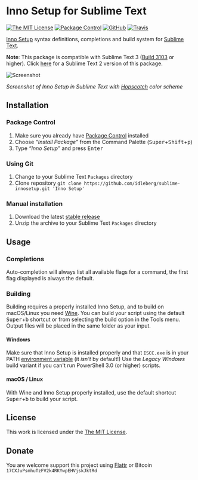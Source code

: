 # Inno Setup for Sublime Text

[![The MIT License](https://img.shields.io/badge/license-MIT-orange.svg?style=flat-square)](http://opensource.org/licenses/MIT)
[![Package Control](https://packagecontrol.herokuapp.com/downloads/Inno%20Setup.svg?style=flat-square)](https://packagecontrol.io/packages/Inno%20Setup)
[![GitHub](https://img.shields.io/github/release/idleberg/sublime-innosetup.svg?style=flat-square)](https://github.com/idleberg/sublime-innosetup/releases)
[![Travis](https://img.shields.io/travis/idleberg/sublime-innosetup.svg?style=flat-square)](https://travis-ci.org/idleberg/sublime-innosetup)

[Inno Setup](http://www.jrsoftware.org/isinfo.php) syntax definitions, completions and build system for [Sublime Text](http://www.sublimetext.com/).

**Note**: This package is compatible with Sublime Text 3 ([Build 3103](http://www.sublimetext.com/blog/articles/sublime-text-3-build-3103) or higher). Click [here](https://github.com/idleberg/sublime-innosetup/tree/subl2) for a Sublime Text 2 version of this package.

![Screenshot](https://raw.githubusercontent.com/idleberg/sublime-innosetup/master/screenshot.png)

*Screenshot of Inno Setup in Sublime Text with [Hopscotch](https://github.com/idleberg/Hopscotch) color scheme*

## Installation

### Package Control

1. Make sure you already have [Package Control](https://packagecontrol.io/) installed
2. Choose *“Install Package”* from the Command Palette (<kbd>Super</kbd>+<kbd>Shift</kbd>+<kbd>p</kbd>)
3. Type *“Inno Setup”* and press <kbd>Enter</kbd>

### Using Git

1. Change to your Sublime Text `Packages` directory
2. Clone repository `git clone https://github.com/idleberg/sublime-innosetup.git 'Inno Setup'`

### Manual installation

1. Download the latest [stable release](https://github.com/idleberg/sublime-innosetup/releases)
2. Unzip the archive to your Sublime Text `Packages` directory

## Usage

### Completions

Auto-completion will always list all available flags for a command, the first flag displayed is always the default.

### Building

Building requires a properly installed Inno Setup, and to build on macOS/Linux you need [Wine](https://www.winehq.org/). You can build your script using the default <kbd>Super</kbd>+<kbd>b</kbd> shortcut or from selecting the build option in the Tools menu. Output files will be placed in the same folder as your input.

#### Windows

Make sure that Inno Setup is installed properly and that `ISCC.exe` is in your PATH [environment variable](http://superuser.com/a/284351/195953) (it *isn't* by default!) Use the *Legacy Windows* build variant if you can't run PowerShell 3.0 (or higher) scripts.

#### macOS / Linux

With Wine and Inno Setup properly installed, use the default shortcut <kbd>Super</kbd>+<kbd>b</kbd> to build your script.

## License

This work is licensed under the [The MIT License](LICENSE).

## Donate

You are welcome support this project using [Flattr](https://flattr.com/submit/auto?user_id=idleberg&url=https://github.com/idleberg/sublime-innosetup) or Bitcoin `17CXJuPsmhuTzFV2k4RKYwpEHVjskJktRd`